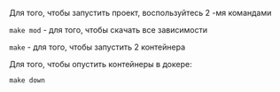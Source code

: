 Для того, чтобы запустить проект, воспользуйтесь 2 -мя командами

`make mod` - для того, чтобы скачать все зависимости

`make` - для того, чтобы запустить 2 контейнера

Для того, чтобы опустить контейнеры в докере:

`make down`
